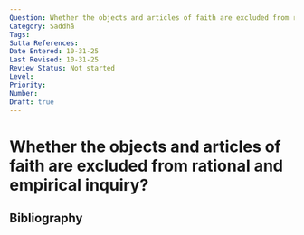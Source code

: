 ```yaml
---
Question: Whether the objects and articles of faith are excluded from rational and empirical inquiry?
Category: Saddhā
Tags: 
Sutta References: 
Date Entered: 10-31-25
Last Revised: 10-31-25
Review Status: Not started
Level: 
Priority: 
Number: 
Draft: true
---
```


# Whether the objects and articles of faith are excluded from rational and empirical inquiry?

## Bibliography

<!-- 

Notes:



-->